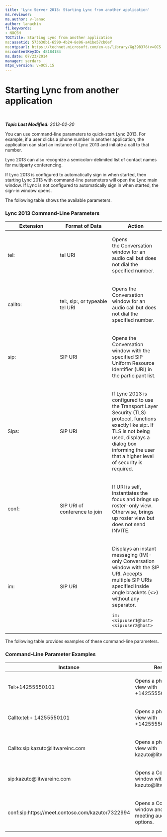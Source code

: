 ```yaml
---
title: 'Lync Server 2013: Starting Lync from another application'
ms.reviewer: 
ms.author: v-lanac
author: lanachin
f1.keywords:
- NOCSH
TOCTitle: Starting Lync from another application
ms:assetid: 573b30b1-6590-4b24-8e96-a41be57cb0ef
ms:mtpsurl: https://technet.microsoft.com/en-us/library/Gg398376(v=OCS.15)
ms:contentKeyID: 48184184
ms.date: 07/23/2014
manager: serdars
mtps_version: v=OCS.15
---
```


<div data-xmlns="http://www.w3.org/1999/xhtml">

<div class="topic" data-xmlns="http://www.w3.org/1999/xhtml" data-msxsl="urn:schemas-microsoft-com:xslt" data-cs="http://msdn.microsoft.com/">

<div data-asp="http://msdn2.microsoft.com/asp">

# Starting Lync from another application

</div>

<div id="mainSection">

<div id="mainBody">

<span> </span>

_**Topic Last Modified:** 2013-02-20_

You can use command-line parameters to quick-start Lync 2013. For example, if a user clicks a phone number in another application, the application can start an instance of Lync 2013 and initiate a call to that number.

Lync 2013 can also recognize a semicolon-delimited list of contact names for multiparty conferencing.

If Lync 2013 is configured to automatically sign in when started, then starting Lync 2013 with command-line parameters will open the Lync main window. If Lync is not configured to automatically sign in when started, the sign-in window opens.

The following table shows the available parameters.

### Lync 2013 Command-Line Parameters

<table>
<colgroup>
<col style="width: 33%" />
<col style="width: 33%" />
<col style="width: 33%" />
</colgroup>
<thead>
<tr class="header">
<th>Extension</th>
<th>Format of Data</th>
<th>Action</th>
</tr>
</thead>
<tbody>
<tr class="odd">
<td><p>tel:</p></td>
<td><p>tel URI</p></td>
<td><p>Opens the Conversation window for an audio call but does not dial the specified number.</p></td>
</tr>
<tr class="even">
<td><p>callto:</p></td>
<td><p>tel:, sip:, or typeable tel URI</p></td>
<td><p>Opens the Conversation window for an audio call but does not dial the specified number.</p></td>
</tr>
<tr class="odd">
<td><p>sip:</p></td>
<td><p>SIP URI</p></td>
<td><p>Opens the Conversation window with the specified SIP Uniform Resource Identifier (URI) in the participant list.</p></td>
</tr>
<tr class="even">
<td><p>Sips:</p></td>
<td><p>SIP URI</p></td>
<td><p>If Lync 2013 is configured to use the Transport Layer Security (TLS) protocol, functions exactly like sip:. If TLS is not being used, displays a dialog box informing the user that a higher level of security is required.</p></td>
</tr>
<tr class="odd">
<td><p>conf:</p></td>
<td><p>SIP URI of conference to join</p></td>
<td><p>If URI is self, instantiates the focus and brings up roster-only view. Otherwise, brings up roster view but does not send INVITE.</p></td>
</tr>
<tr class="even">
<td><p>im:</p></td>
<td><p>SIP URI</p></td>
<td><p>Displays an instant messaging (IM)-only Conversation window with the SIP URI. Accepts multiple SIP URIs specified inside angle brackets (&lt;&gt;) without any separator.</p>
<pre><code>im:&lt;sip:user1@host&gt;&lt;sip:user2@host&gt;</code></pre></td>
</tr>
</tbody>
</table>


The following table provides examples of these command-line parameters.

### Command-Line Parameter Examples

<table>
<colgroup>
<col style="width: 50%" />
<col style="width: 50%" />
</colgroup>
<thead>
<tr class="header">
<th>Instance</th>
<th>Results</th>
</tr>
</thead>
<tbody>
<tr class="odd">
<td><p>Tel:+14255550101</p></td>
<td><p>Opens a phone-only view with +14255550101.</p></td>
</tr>
<tr class="even">
<td><p>Callto:tel:+ 14255550101</p></td>
<td><p>Opens a phone-only view with +14255550101.</p></td>
</tr>
<tr class="odd">
<td><p>Callto:sip:kazuto@litwareinc.com</p></td>
<td><p>Opens a phone-only view with kazuto@litwareinc.com.</p></td>
</tr>
<tr class="even">
<td><p>sip:kazuto@litwareinc.com</p></td>
<td><p>Opens a Conversation window with kazuto@litwareinc.com.</p></td>
</tr>
<tr class="odd">
<td><p>conf:sip:https://meet.contoso.com/kazuto/7322994</p></td>
<td><p>Opens a Conversation window and displays meeting audio join options.</p></td>
</tr>
</tbody>
</table>


</div>

<span> </span>

</div>

</div>

</div>

